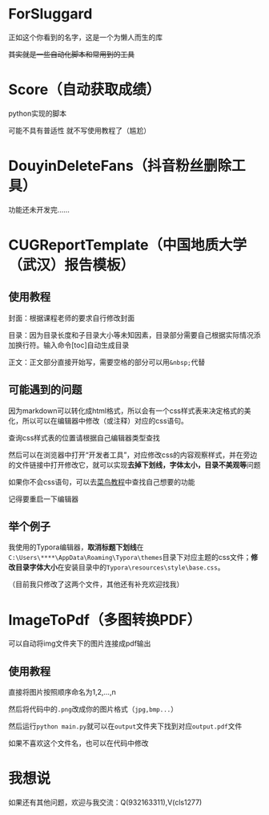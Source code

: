 # ForSluggard

正如这个你看到的名字，这是一个为懒人而生的库

~~其实就是一些自动化脚本和常用到的工具~~

# Score（自动获取成绩）

python实现的脚本

可能不具有普适性 就不写使用教程了（尴尬）
# DouyinDeleteFans（抖音粉丝删除工具）

功能还未开发完……

# CUGReportTemplate（中国地质大学（武汉）报告模板）

## 使用教程

封面：根据课程老师的要求自行修改封面

目录：因为目录长度和子目录大小等未知因素，目录部分需要自己根据实际情况添加换行符。输入命令[toc]自动生成目录

正文：正文部分直接开始写，需要空格的部分可以用```&nbsp;```代替

## 可能遇到的问题

因为markdown可以转化成html格式，所以会有一个css样式表来决定格式的美化，所以可以在编辑器中修改（或注释）对应的css语句。

查询css样式表的位置请根据自己编辑器类型查找

然后可以在浏览器中打开“开发者工具”，对应修改css的内容观察样式，并在旁边的文件链接中打开修改它，就可以实现**去掉下划线，字体太小，目录不美观等**问题

如果你不会css语句，可以去[菜鸟教程](https://www.runoob.com/css/css-tutorial.html)中查找自己想要的功能

记得要重启一下编辑器

## 举个例子

我使用的Typora编辑器，**取消标题下划线**在```C:\Users\****\AppData\Roaming\Typora\themes```目录下对应主题的css文件；**修改目录字体大小**在安装目录中的```Typora\resources\style\base.css```。

（目前我只修改了这两个文件，其他还有补充欢迎找我）

# ImageToPdf（多图转换PDF）

可以自动将img文件夹下的图片连接成pdf输出

## 使用教程

直接将图片按照顺序命名为1,2,...,n

然后将代码中的```.png```改成你的图片格式（```jpg,bmp...```）

然后运行```python main.py```就可以在```output```文件夹下找到对应```output.pdf```文件

如果不喜欢这个文件名，也可以在代码中修改

# 我想说

如果还有其他问题，欢迎与我交流：Q(932163311),V(cls1277)